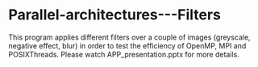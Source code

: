 # Parallel-architectures---Filters
This program applies different filters over a couple of images (greyscale, negative effect, blur) in order to test the efficiency of OpenMP, MPI and POSIXThreads.
Please watch APP_presentation.pptx for more details.
